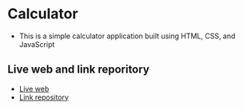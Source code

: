 # Calculator
+ This is a simple calculator application built using HTML, CSS, and JavaScript
## Live web and link reporitory
+ [Live web]('https://lngcmchouu.github.io/Calculator')
+ [Link repository](https://github.com/lngcmchouu/Calculator.git)